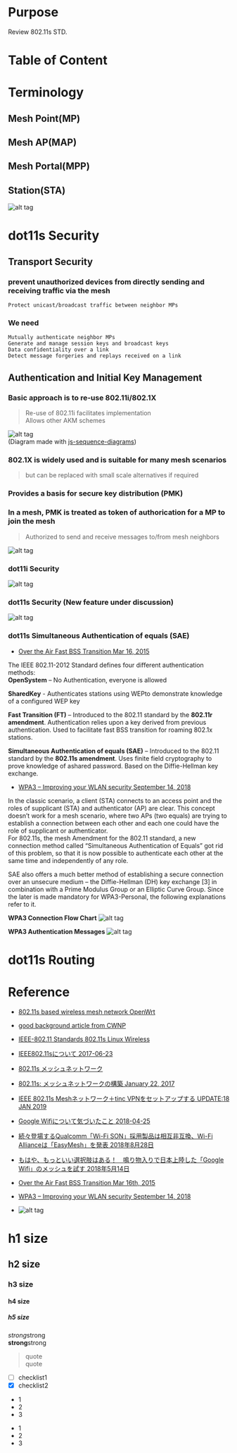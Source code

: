 # Purpose
Review 802.11s STD.


# Table of Content

# Terminology
## Mesh Point(MP)

## Mesh AP(MAP)

## Mesh Portal(MPP)

## Station(STA)

![alt tag](https://i.imgur.com/ZdKe6zZ.jpg)

# dot11s Security
## Transport Security
### prevent unauthorized devices from directly sending and receiving traffic via the mesh
```
Protect unicast/broadcast traffic between neighbor MPs
```

### We need
```
Mutually authenticate neighbor MPs
Generate and manage session keys and broadcast keys
Data confidentiality over a link
Detect message forgeries and replays received on a link
```

## Authentication and Initial Key Management
### Basic approach is to re-use 802.11i/802.1X
> Re-use of 802.11i facilitates implementation  
> Allows other AKM schemes

![alt tag](https://i.imgur.com/KW2rAZb.jpg)  
(Diagram made with [js-sequence-diagrams](https://bramp.github.io/js-sequence-diagrams/))

### 802.1X is widely used and is suitable for many mesh scenarios
> but can be replaced with small scale alternatives if required

### Provides a basis for secure key distribution (PMK)

### In a mesh, PMK is treated as token of authorication for a MP to join the mesh
> Authorized to send and receive messages to/from mesh neighbors

![alt tag](https://i.imgur.com/DOb5nsv.jpg)

### dot11i Security
![alt tag](https://i.imgur.com/TsTdWV6.jpg)

### dot11s Security (New feature under discussion)
![alt tag](https://i.imgur.com/8vOvWyY.jpg)

### dot11s Simultaneous Authentication of equals (SAE)
* [Over the Air Fast BSS Transition  Mar 16, 2015](https://pnmackenzie.tumblr.com/post/113786431374/over-the-air-fast-bss-transition)

The IEEE 802.11-2012 Standard defines four different authentication methods:  
**OpenSystem** – No Authentication, everyone is allowed

**SharedKey** -  Authenticates stations using WEPto demonstrate knowledge of a configured WEP key

**Fast Transition (FT)** – Introduced to the 802.11 standard by the **802.11r amendment**. Authentication relies upon a key derived from previous authentication. Used to facilitate fast BSS transition for roaming 802.1x stations.

**Simultaneous Authentication of equals (SAE)** – Introduced to the 802.11 standard by the **802.11s amendment**. Uses finite field cryptography to prove knowledge of ashared password. Based on the Diffie-Hellman key exchange.  
* [WPA3 – Improving your WLAN security September 14, 2018](https://wlan1nde.wordpress.com/2018/09/14/wpa3-improving-your-wlan-security/)

In the classic scenario, a client (STA) connects to an access point and the roles of supplicant  (STA) and authenticator (AP) are clear. 
This concept doesn’t work for a mesh scenario, where two APs (two equals) are trying to establish a connection between each other and each one could have the role of supplicant or authenticator.  
For 802.11s, the mesh Amendment for the 802.11 standard, a new connection method called “Simultaneous Authentication of Equals” got rid of this problem, so that it is now possible to authenticate each other at the same time and independently of any role.

SAE also offers a much better method of establishing a secure connection over an unsecure medium – the Diffie-Hellman (DH) key exchange [3] in combination with a Prime Modulus Group or an Elliptic Curve Group. 
Since the later is made mandatory for WPA3-Personal, the following explanations refer to it.

**WPA3 Connection Flow Chart**
![alt tag](https://wlan1nde.files.wordpress.com/2018/09/wpa3_connection_graph1.png)

**WPA3 Authentication Messages**
![alt tag](https://wlan1nde.files.wordpress.com/2018/09/wpa3_connection_graph_detailed2.png)

# dot11s Routing

# Reference
* [802.11s based wireless mesh network OpenWrt](https://openwrt.org/docs/guide-user/network/wifi/mesh/80211s)
* [good background article from CWNP](http://www.cwnp.com/wp-content/uploads/pdf/802.11s_mesh_networking_v1.0.pdf)
* [IEEE-802.11 Standards 802.11s Linux Wireless](http://wireless.kernel.org/en/developers/Documentation/ieee80211/802.11s)

* [IEEE802.11sについて 2017-06-23](https://qiita.com/miminashi/items/f65d9b4b4aa8eef0f891)
* [802.11s メッシュネットワーク](https://www.nttdocomo.co.jp/binary/pdf/corporate/technology/rd/technical_journal/bn/vol14_2/vol14_2_014jp.pdf)
* [802.11s: メッシュネットワークの構築 January 22, 2017](https://hottuna.server-on.net/computing/?p=239)
* [IEEE 802.11s Meshネットワーク＋tinc VPNをセットアップする UPDATE:18 JAN 2019](https://hottuna.server-on.net/computing/?p=932)
* [Google Wifiについて気づいたこと 2018-04-25](https://qiita.com/invhnd/items/cc85b11275dad7accf10)
* [続々登場するQualcomm「Wi-Fi SON」採用製品は相互非互換、Wi-Fi Allianceは「EasyMesh」を発表 2018年8月28日](https://internet.watch.impress.co.jp/docs/column/nettech/1139650.html)
* [もはや、もっといい選択肢はある！　鳴り物入りで日本上陸した「Google Wifi」のメッシュを試す 2018年5月14日](https://internet.watch.impress.co.jp/docs/column/shimizu/1120372.html)

* [Over the Air Fast BSS Transition  Mar 16th, 2015](https://pnmackenzie.tumblr.com/post/113786431374/over-the-air-fast-bss-transition)
* [WPA3 – Improving your WLAN security September 14, 2018](https://wlan1nde.wordpress.com/2018/09/14/wpa3-improving-your-wlan-security/)

* []()
![alt tag]()

# h1 size

## h2 size

### h3 size

#### h4 size

##### h5 size

*strong*strong  
**strong**strong  

> quote  
> quote

- [ ] checklist1
- [x] checklist2

* 1
* 2
* 3

- 1
- 2
- 3
